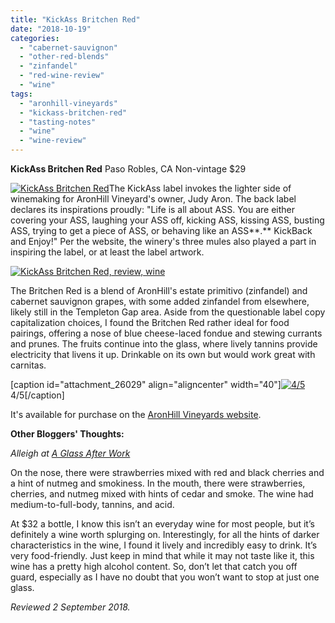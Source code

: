 ```yaml
---
title: "KickAss Britchen Red"
date: "2018-10-19"
categories: 
  - "cabernet-sauvignon"
  - "other-red-blends"
  - "zinfandel"
  - "red-wine-review"
  - "wine"
tags: 
  - "aronhill-vineyards"
  - "kickass-britchen-red"
  - "tasting-notes"
  - "wine"
  - "wine-review"
---
```


**KickAss Britchen Red** Paso Robles, CA Non-vintage $29

[![KickAss Britchen Red](http://s3.amazonaws.com/thegourmez-wpmedia/2018/09/Kickass-01-379x500.jpg)](http://s3.amazonaws.com/thegourmez-wpmedia/2018/09/Kickass-01.jpg)The KickAss label invokes the lighter side of winemaking for AronHill Vineyard's owner, Judy Aron. The back label declares its inspirations proudly: "Life is all about ASS. You are either covering your ASS, laughing your ASS off, kicking ASS, kissing ASS, busting ASS, trying to get a piece of ASS, or behaving like an ASS**.** KickBack and Enjoy!" Per the website, the winery's three mules also played a part in inspiring the label, or at least the label artwork.

[![KickAss Britchen Red, review, wine](http://s3.amazonaws.com/thegourmez-wpmedia/2018/09/Kickass-02-500x375.jpg)](http://s3.amazonaws.com/thegourmez-wpmedia/2018/09/Kickass-02.jpg)

The Britchen Red is a blend of AronHill's estate primitivo (zinfandel) and cabernet sauvignon grapes, with some added zinfandel from elsewhere, likely still in the Templeton Gap area. Aside from the questionable label copy capitalization choices, I found the Britchen Red rather ideal for food pairings, offering a nose of blue cheese-laced fondue and stewing currants and prunes. The fruits continue into the glass, where lively tannins provide electricity that livens it up. Drinkable on its own but would work great with carnitas.

\[caption id="attachment\_26029" align="aligncenter" width="40"\][![4/5](http://s3.amazonaws.com/thegourmez-wpmedia/2010/11/rating_avocado11.gif)](http://s3.amazonaws.com/thegourmez-wpmedia/2010/11/rating_avocado11.gif) 4/5\[/caption\]

It's available for purchase on the [AronHill Vineyards website](https://www.aronhillvineyards.com/product/Britchen-Red).

**Other Bloggers' Thoughts:**

_Alleigh at_ [_A Glass After Work_](http://aglassafterwork.com/blog/?p=4047)

On the nose, there were strawberries mixed with red and black cherries and a hint of nutmeg and smokiness. In the mouth, there were strawberries, cherries, and nutmeg mixed with hints of cedar and smoke. The wine had medium-to-full-body, tannins, and acid.

At $32 a bottle, I know this isn’t an everyday wine for most people, but it’s definitely a wine worth splurging on. Interestingly, for all the hints of darker characteristics in the wine, I found it lively and incredibly easy to drink. It’s very food-friendly. Just keep in mind that while it may not taste like it, this wine has a pretty high alcohol content. So, don’t let that catch you off guard, especially as I have no doubt that you won’t want to stop at just one glass.

_Reviewed 2 September 2018._
